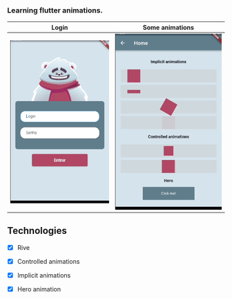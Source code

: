 ### Learning flutter animations.

Login          |  Some animations
:-------------------------:|:-------------------------:
![](gifs/login.gif) |  ![](gifs/home_details.gif)

## Technologies

 - [x] Rive
 - [x] Controlled animations
 - [x] Implicit animations
 - [x] Hero animation

